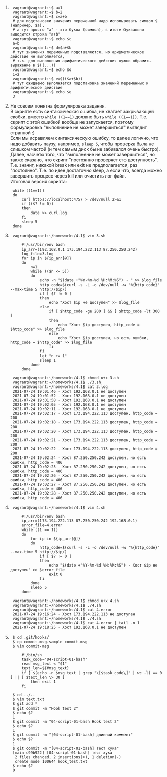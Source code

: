 1.
        vagrant@vagrant:~$ a=1
        vagrant@vagrant:~$ b=2
        vagrant@vagrant:~$ c=a+b
        # для подстановки значения переменной надо использовать символ $ (например, $a),
        # а тут просто "a" - это буква (символ), в итоге буквально выводится строка "a+b"
        vagrant@vagrant:~$ echo $c
        a+b
        vagrant@vagrant:~$ d=$a+$b
        # тут значения переменных подставляются, но арифметическое действие не выполняется,
        # т.к. для выполнения арифметического действия нужно обрамить выражение в $((...))
        vagrant@vagrant:~$ echo $d
        1+2
        vagrant@vagrant:~$ e=$(($a+$b))
        # тут ожидаемо выполняется подстановка значений переменных и арифметическое действие
        vagrant@vagrant:~$ echo $e
        3

2. Не совсем понятна формулировка задания.  
В скрипте есть синтаксическая ошибка, не хватает закрывающей скобки, вместо `while ((1==1)` должно быть `while ((1==1))`. Т.е. скрипт с этой ошибкой вообще не запускается, поэтому формулировка "выполнение не может завершиться" выглядит странной :)  
Если мы исравляем синтаксическую ошибку, то далее логично, что надо добавить паузу, например, `sleep 5`, чтобы проверка была не слишком частой (и тем самым диск бы не забивался очень быстро).  
Далее, насчето того, что "выполнение не может завершиться", но также сказано, что скрипт "постоянно проверяет его доступность". Т.е. значит, никакой break или exit не предполагается, раз "постоянно". Т.е. по идее достаточно sleep, а если что, всегда можно завершить процесс через kill или очистить лог-файл.  
Итоговая версия скрипта:

        while ((1==1))
        do
            curl https://localhost:4757 > /dev/null 2>&1
            if (($? != 0))
            then
                date >> curl.log
            fi
            sleep 5
        done

3.
        vagrant@vagrant:~/homeworks/4.1$ vim 3.sh

            #!/usr/bin/env bash
            ip_arr=(192.168.0.1 173.194.222.113 87.250.250.242)
            log_file=3.log
            for ip in ${ip_arr[@]}
            do
                n=1
                while (($n <= 5))
                do
                    echo -n "$(date +"%Y-%m-%d %H:%M:%S") - " >> $log_file
                    http_code=$(curl -s -L -o /dev/null -w "%{http_code}" --max-time 5 http://$ip/)
                    if [ $? != 0 ]
                    then
                        echo "Хост $ip не доступен" >> $log_file
                    else
                        if [ $http_code -ge 200 ] && [ $http_code -lt 300 ]
                        then
                            echo "Хост $ip доступен, http_code = $http_code" >> $log_file
                        else
                            echo "Хост $ip доступен, но есть ошибки, http_code = $http_code" >> $log_file
                        fi
                    fi
                    let "n += 1"
                    sleep 1
                done
            done
        
        vagrant@vagrant:~/homeworks/4.1$ chmod u+x 3.sh
        vagrant@vagrant:~/homeworks/4.1$ ./3.sh
        vagrant@vagrant:~/homeworks/4.1$ cat 3.log
        2021-07-24 19:01:46 - Хост 192.168.0.1 не доступен
        2021-07-24 19:01:52 - Хост 192.168.0.1 не доступен
        2021-07-24 19:01:58 - Хост 192.168.0.1 не доступен
        2021-07-24 19:02:05 - Хост 192.168.0.1 не доступен
        2021-07-24 19:02:11 - Хост 192.168.0.1 не доступен
        2021-07-24 19:02:17 - Хост 173.194.222.113 доступен, http_code = 200
        2021-07-24 19:02:18 - Хост 173.194.222.113 доступен, http_code = 200
        2021-07-24 19:02:20 - Хост 173.194.222.113 доступен, http_code = 200
        2021-07-24 19:02:21 - Хост 173.194.222.113 доступен, http_code = 200
        2021-07-24 19:02:22 - Хост 173.194.222.113 доступен, http_code = 200
        2021-07-24 19:02:24 - Хост 87.250.250.242 доступен, но есть ошибки, http_code = 406
        2021-07-24 19:02:25 - Хост 87.250.250.242 доступен, но есть ошибки, http_code = 406
        2021-07-24 19:02:26 - Хост 87.250.250.242 доступен, но есть ошибки, http_code = 406
        2021-07-24 19:02:27 - Хост 87.250.250.242 доступен, но есть ошибки, http_code = 406
        2021-07-24 19:02:28 - Хост 87.250.250.242 доступен, но есть ошибки, http_code = 406

4.
        vagrant@vagrant:~/homeworks/4.1$ vim 4.sh
        
            #!/usr/bin/env bash
            ip_arr=(173.194.222.113 87.250.250.242 192.168.0.1)
            error_file=4.error
            while ((1 == 1))
            do
                for ip in ${ip_arr[@]}
                do
                    http_code=$(curl -s -L -o /dev/null -w "%{http_code}" --max-time 5 http://$ip/)
                    if [ $? != 0 ]
                    then
                        echo "$(date +"%Y-%m-%d %H:%M:%S") - Хост $ip не доступен" >> $error_file
                        exit 0
                    fi
                done
                sleep 5
            done
        
        vagrant@vagrant:~/homeworks/4.1$ chmod u+x 4.sh
        vagrant@vagrant:~/homeworks/4.1$ ./4.sh
        vagrant@vagrant:~/homeworks/4.1$ cat 4.error
        2021-07-24 19:16:24 - Хост 173.194.222.113 не доступен
        vagrant@vagrant:~/homeworks/4.1$ ./4.sh
        vagrant@vagrant:~/homeworks/4.1$ cat 4.error | tail -n 1
        2021-07-24 19:18:25 - Хост 192.168.0.1 не доступен

5.
        $ cd .git/hooks/
        $ cp commit-msg.sample commit-msg
        $ vim commit-msg
        
            #!/bin/sh
            task_code="04-script-01-bash"
            read msg_text < "$1"
            text_len=${#msg_text}
            if [ $(echo -n $msg_text | grep "\[$task_code\]" | wc -l) == 0 ] || [ $text_len \> 30 ]
                then exit 1
            fi
        
        $ cd ../..
        $ vim text.txt
        $ git add *
        $ git commit -m "Hook test 2"
        $ echo $?
        1
        $ git commit -m "04-script-01-bash Hook test 2"
        $ echo $?
        1
        $ git commit -m "[04-script-01-bash] длинный коммент"
        $ echo $?
        1
        $ git commit -m "[04-script-01-bash] тест хука"
        [main c99b922] [04-script-01-bash] тест хука
         2 files changed, 2 insertions(+), 1 deletion(-)
         create mode 100644 hook_test.txt
        $ echo $?
        0
